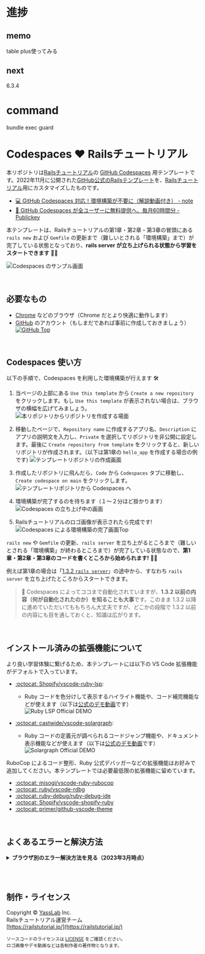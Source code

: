 # 進捗
## memo
table plus使ってみる
## next
6.3.4

# command
bundle exec guard









# Codespaces ♥️ Railsチュートリアル

本リポジトリは[Railsチュートリアル](https://railstutorial.jp/)の [GitHub Codespaces](https://github.co.jp/features/codespaces) 用テンプレートです。2022年11月に公開された[GitHub公式のRailsテンプレート](https://github.com/github/codespaces-rails)を、[Railsチュートリアル](https://railstutorial.jp)用にカスタマイズしたものです。

- [:computer: GitHub Codespaces 対応！環境構築が不要に（解説動画付き） - note](https://note.com/yasslab/n/n427c56266295)
- [:newspaper: GitHub Codespaces が全ユーザーに無料提供へ、毎月60時間分 - Publickey](https://www.publickey1.jp/blog/22/github_codespaces60jetbrainsjupyterlabide.html)

本テンプレートは、Railsチュートリアルの第1章・第2章・第3章の冒頭にある `rails new` および `Gemfile` の更新まで（難しいとされる「環境構築」まで）が完了している状態となっており、**rails server が立ち上げられる状態から学習をスタートできます** 📝✨

![Codespaces のサンプル画面](https://i.gyazo.com/b3af38fd1f8b2824791da9001a2bf6a0.png)

<!-- ![旧：Codespaces のサンプル画面](https://i.gyazo.com/af23bec87ce2b3d79613e16883700ecf.png) -->

<br>

## 必要なもの

- [Chrome](https://www.google.com/intl/ja/chrome/browser/) などのブラウザ（Chrome だとより快適に動作します）
- [GitHub](https://github.co.jp/) のアカウント（もしまだであれば事前に作成しておきましょう）
  [![GitHub Top](https://i.gyazo.com/b5bad7bc8318837b67def1643a52b955.png)](https://github.co.jp/)

<br>

## Codespaces 使い方

以下の手順で、Codespaces を利用した環境構築が行えます 🛠

1. 当ページの上部にある `Use this template` から `Create a new repository` をクリックします。もし `Use this template` が表示されない場合は、ブラウザの横幅を広げてみましょう。
   ![本リポジトリからリポジトリを作成する場面](https://i.gyazo.com/a483f77e8299ea6b5dd75795c793fb8b.png)

1. 移動したページで、`Repository name` に作成するアプリ名、`Description` にアプリの説明文を入力し、`Private` を選択してリポジトリを非公開に設定します。最後に `Create repository from template` をクリックすると、新しいリポジトリが作成されます。（以下は第1章の `hello_app` を作成する場合の例です)
   ![テンプレートリポジトリの作成画面](https://i.gyazo.com/2e0188742504ec559109ba35a6b3714d.png)

1. 作成したリポジトリに飛んだら、`Code` から `Codespaces` タブに移動し、`Create codespace on main` をクリックします。
   ![テンプレートリポジトリから Codespaces へ](https://i.gyazo.com/17c40d8c1453de7a5db9d7ed6b603db6.png)

1. 環境構築が完了するのを待ちます（１〜２分ほど掛かります）
   ![Codespaces の立ち上げ中の画面](https://i.gyazo.com/1dc81bccd2f416bc936cd60f348a6d7a.png)

1. Railsチュートリアルのロゴ画像が表示されたら完成です!
   ![Codespaces による環境構築の完了画面Top](https://i.gyazo.com/b3af38fd1f8b2824791da9001a2bf6a0.png)

`rails new` や `Gemfile` の更新、`rails server` を立ち上がるところまで（難しいとされる「環境構築」が終わるところまで）が完了している状態なので、**第1章・第2章・第3章のコードを書くところから始められます!** 📝✨

例えば第1章の場合は「[1.3.2 `rails server`](https://railstutorial.jp/chapters/beginning#sec-rails_server)」の途中から、すなわち `rails server` を立ち上げたところからスタートできます。

> :memo: Codespaces によってココまで自動化されていますが、**1.3.2 以前の内容（何が自動化されたのか）を知ることも大事**です。このまま 1.3.2 以降に進めていただいてももちろん大丈夫ですが、どこかの段階で 1.3.2 以前の内容にも目を通しておくと、知識は広がります。

<br>

## インストール済みの拡張機能について
より良い学習体験に繋げるため、本テンプレートには以下の VS Code 拡張機能がデフォルトで入っています。

- [:octocat: Shopify/vscode-ruby-lsp](https://github.com/Shopify/vscode-ruby-lsp):
  - Ruby コードを色分けして表示するハイライト機能や、コード補完機能などが使えます（以下は[公式のデモ動画](https://github.com/Shopify/vscode-ruby-lsp#readme)です）\
  ![Ruby LSP Official DEMO](https://i.gyazo.com/71a5c5114b7836d942a5145ca58eadb9.gif)

- [:octocat: castwide/vscode-solargraph](https://github.com/castwide/vscode-solargraph):
  - Ruby コードの定義元が調べられるコードジャンプ機能や、ドキュメント表示機能などが使えます（以下は[公式のデモ動画](https://github.com/castwide/vscode-solargraph#readme)です） \
  ![Solargraph Official DEMO](https://i.gyazo.com/5fac6a81088d814a5b8354431239b03d.gif)

RuboCop によるコード整形、Ruby 公式デバッガーなどの拡張機能はお好みで追加してください。本テンプレートでは必要最低限の拡張機能に留めています。

- [:octocat: misogi/vscode-ruby-rubocop](https://github.com/misogi/vscode-ruby-rubocop)
- [:octocat: ruby/vscode-rdbg](https://github.com/ruby/vscode-rdbg)
- [:octocat: ruby-debug/ruby-debug-ide](https://github.com/ruby-debug/ruby-debug-ide)
- [:octocat: Shopify/vscode-shopify-ruby](https://github.com/Shopify/vscode-shopify-ruby)
- [:octocat: primer/github-vscode-theme](https://github.com/primer/github-vscode-theme)

<br>

## よくあるエラーと解決方法
<details>
  <summary><strong>ブラウザ別のエラー解決方法を見る（2023年3月時点）</strong></summary>
  <h3>Google Chrome - Webビューの読み込みエラー</h3>
  <img src='https://i.gyazo.com/c59a5e4c331e5a513860bc118526378d.png)' alt='Chrome のエラー例１' />
  <p><code>Error: Could not register service workers: NotSupportedError ...</code> などが表示され、「シンプルブラウザーは開いたけど何も表示されない」という場合があります。これは必要な Cookie が許可されていない場合に起こります。以下の例を参考に、サードパーティの Cookie を許可すると解決する場合が多いです。</p>
  <img src='https://i.gyazo.com/491d00e54d05da7d920816a2dbd53491.png' alt='Chrome のエラー例２' />
  <p>Cookie を許可しても解決しない場合は、シンプルブラウザーの右端にある「ブラウザーで開く」アイコンをクリックしてください。ブラウザの別タブで画面が表示され、こちらの画面でも現在の状態をご確認いただけます。</p>
  <img src='https://i.gyazo.com/289ea5dc51a0718161b59830c6e3d9ec.png' alt='Chrome のエラー例３' />
  <br><br><br>

  <h3>Firefox - Webビューの読み込みエラー</h3>
  <p>上記の Chrome と同様に、シンプルブラウザーの画面が表示されない事があります。アドレスバーにある強化型トラッキング防止機能のアイコンをクリックし、「オフ」にすることでプレビューが表示されるようになります。</p>
  <img src='https://i.gyazo.com/7a73af24e1d7fde7ebb2ad00fe4bca0a.png' alt='Firefox のエラー例１' />
  <p>上記の機能をオフにしても解決しない場合は、シンプルブラウザーではなく「新規ウィンドウでサイトを開く」をクリックしてください。ブラウザの別タブで画面が表示され、こちらの画面でも現在の状態をご確認いただけます。</p>
  <img src='https://i.gyazo.com/488b1f6f090372bbafd7b5590d56acdd.png' alt='Firefox のエラー例２' />
  <img src='https://i.gyazo.com/8884a98fe667819d8730efeb905265eb.png' alt='Firefox のエラー例３' />
  <br><br><br>

  <h3>Safari - 入力の遅延・アイコンの一部非表示</h3>
  <p>Safari では問題なくことが多いです。ただし、文字入力をしてから、Codespaces 上の画面に表示されるまでが遅い場合があります。また一部のアイコンが表示されない現象も確認できています。開発する上で問題になるわけではないですが、もし気になる場合は Google Chrome など他のブラウザをお試しください。</p>
  <img src='https://i.gyazo.com/a74db22c2faba07a44af284a08f1f21b.png' alt='Safari のエラー例１' />
</details>

<br><br>

## 制作・ライセンス

Copyright &copy; [YassLab](http://yasslab.jp/) Inc.<br>
Railsチュートリアル運営チーム<br>
[https://railstutorial.jp/](https://railstutorial.jp/)

<small>
  ソースコードのライセンスは <a href='https://github.com/yasslab/codespaces-railstutorial/blob/main/LICENSE'>LICENSE</a> をご確認ください。<br>
  ロゴ画像やデモ動画などは各制作者の著作物となります。
</small>

